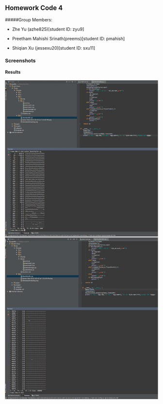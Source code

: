 ## Homework Code 4
#####Group Members:

- Zhe Yu (azhe825)[student ID: zyu9]

- Preetham Mahishi Srinath(preems)[student ID: pmahish]

- Shiqian Xu (jessexu20)[student ID: sxu11]


### Screenshots

#### Results
![1000 Steps](results1000.png)
![100000 Steps](results100000.png)
